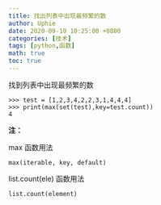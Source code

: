 ```yaml
---
title: 找出列表中出现最频繁的数
author: Uphie
date: 2020-09-19 10:25:00 +0800
categories: [技术]
tags: [python,函数]
math: true
toc: true
---
```



找到列表中出现最频繁的数
```
>>> test = [1,2,3,4,2,2,3,1,4,4,4]
>>> print(max(set(test),key=test.count))
4
```

**注：**

max 函数用法
```
max(iterable, key, default)
```
list.count(ele) 函数用法
```
list.count(element)
```
